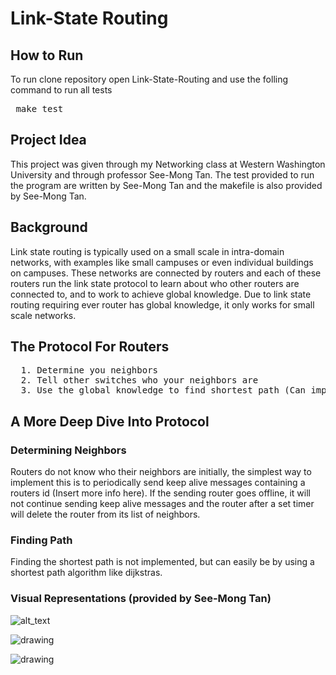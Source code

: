 # Link-State Routing #

## How to Run ##

To run clone repository open Link-State-Routing and use the folling command to run all tests

<pre> make test </pre>

## Project Idea ##

This project was given through my Networking class at Western Washington University and through professor See-Mong Tan. The test
provided to run the program are written by See-Mong Tan and the makefile is also provided by See-Mong Tan.

## Background ##

Link state routing is typically used on a small scale in intra-domain networks, with examples like small campuses or even individual buildings on campuses. 
These networks are connected by routers and each of these routers run the link state protocol to learn about who other routers are connected to, and to work 
to achieve global knowledge. Due to link state routing requiring ever router has global knowledge, it only works for small scale networks. 

## The Protocol For Routers ##

<pre>  1. Determine you neighbors
  2. Tell other switches who your neighbors are
  3. Use the global knowledge to find shortest path (Can implement Dijkstras, but not implemented in this assignment)</pre>

## A More Deep Dive Into Protocol ##

### Determining Neighbors ###

Routers do not know who their neighbors are initially, the simplest way to implement this is to periodically send keep alive messages containing 
a routers id (Insert more info here). If the sending router goes offline, it will not continue sending keep alive messages and the router after
a set timer will delete the router from its list of neighbors. 

### Finding Path ###

Finding the shortest path is not implemented, but can easily be by using a shortest path algorithm like dijkstras.

### Visual Representations (provided by See-Mong Tan) 

![alt_text](Link-State-Routing/images/lsr.png)

![drawing](Link-State-Routing/images/node.png)

![drawing](Link-State-Routing/images/architecture.png)
